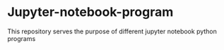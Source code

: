 # Jupyter-notebook-program
This repository serves the purpose of different jupyter notebook python programs
